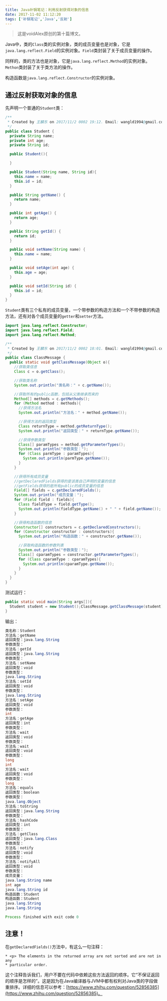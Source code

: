 ```yaml
---
title: Java补锅笔记：利用反射获得对象的信息
date: 2017-11-02 11:12:20
tags: ['补锅笔记','Java','反射']
---
```

> 这是voidAlex原创的第十篇博文。
<!-- more -->
 
Java中，类的`Class`类的实例对象，类的成员变量也是对象，它是`java.lang.reflect.Field`的实例对象。`Field`类封装了关于成员变量的操作。

同样的，类的方法也是对象，它是`java.lang.reflect.Method`的实例对象。`Methon`类封装了关于类方法的操作。

构造函数是`java.lang.reflect.Constructor`的实例对象。

## 通过反射获取对象的信息

先声明一个普通的`Student`类：

```java
/**
 * Created by 王麟东 on 2017/11/2 0002 19:12. Email: wangld1994@gmail.com
 */
public class Student {
  private String name;
  private int age;
  private String id;

  public Student(){

  }

  public Student(String name, String id){
    this.name = name;
    this.id = id;
  }

  public String getName() {
    return name;
  }

  public int getAge() {
    return age;
  }

  public String getId() {
    return id;
  }

  public void setName(String name) {
    this.name = name;
  }

  public void setAge(int age) {
    this.age = age;
  }

  public void setId(String id) {
    this.id = id;
  }
}
```

`Student`类有三个私有的成员变量，一个带参数的构造方法和一个不带参数的构造方法，还有对各个成员变量的`getter`和`setter`方法。

```java
import java.lang.reflect.Constructor;
import java.lang.reflect.Field;
import java.lang.reflect.Method;

/**
 * Created by 王麟东 on 2017/11/2 0002 18:01. Email: wangld1994@gmail.com
 */
public class ClassMessage {
  public static void getClassMessage(Object o){
    //获取类信息
    Class c = o.getClass();

    //获取类名称
    System.out.println("类名称：" + c.getName());

    //获取所有的public函数，包括从父类继承而来的
    Method[] methods = c.getMethods();
    for (Method method : methods){
      //获得方法名
      System.out.println("方法名：" + method.getName());

      //获得方法的返回类型
      Class returnType = method.getReturnType();
      System.out.println("返回类型：" + returnType.getName());

      //获得参数类型
      Class[] paramTypes = method.getParameterTypes();
      System.out.println("参数类型：");
      for (Class parmType : paramTypes){
        System.out.println(parmType.getName());
      }
    }

    //获得所有成员变量
    //getDeclaredFields获得的是该类自己声明的变量的信息
    //getFields获得的是所有public的成员变量的信息
    Field[] fields = c.getDeclaredFields();
    System.out.println("成员变量：");
    for (Field field : fields){
      Class fieldType = field.getType();
      System.out.println(fieldType.getName() + " " + field.getName());
    }

    //获得构造函数的信息
    Constructor[] constructors = c.getDeclaredConstructors();
    for (Constructor constructor : constructors){
      System.out.println("构造函数：" + constructor.getName());

      //获取构造函数的参数列表
      System.out.println("参数类型：");
      Class[] cparamTypes = constructor.getParameterTypes();
      for (Class cparamType : cparamTypes){
        System.out.println(cparamType.getName());
      }
    }
  }
}
```

测试运行：

```java
public static void main(String args[]){
  Student student = new Student();ClassMessage.getClassMessage(student);
}
```

输出：

```java
类名称：Student
方法名：getName
返回类型：java.lang.String
参数类型：
方法名：getId
返回类型：java.lang.String
参数类型：
方法名：setName
返回类型：void
参数类型：
java.lang.String
方法名：setId
返回类型：void
参数类型：
java.lang.String
方法名：setAge
返回类型：void
参数类型：
int
方法名：getAge
返回类型：int
参数类型：
方法名：wait
返回类型：void
参数类型：
方法名：wait
返回类型：void
参数类型：
long
int
方法名：wait
返回类型：void
参数类型：
long
方法名：equals
返回类型：boolean
参数类型：
java.lang.Object
方法名：toString
返回类型：java.lang.String
参数类型：
方法名：hashCode
返回类型：int
参数类型：
方法名：getClass
返回类型：java.lang.Class
参数类型：
方法名：notify
返回类型：void
参数类型：
方法名：notifyAll
返回类型：void
参数类型：
成员变量：
java.lang.String name
int age
java.lang.String id
构造函数：Student
构造函数：Student
java.lang.String
java.lang.String

Process finished with exit code 0

```

## 注意！

在`getDeclaredFields()`方法中，有这么一句注释：

```
* <p> The elements in the returned array are not sorted and are not in any
* particular order.
```

这个注释告诉我们，用户不要在代码中依赖这些方法返回的顺序。它“不保证返回的顺序是怎样的”。这是因为在Java编译器与JVM中都有权利对Java类的字段做重排序。详细的信息可以参考：[https://www.zhihu.com/question/52856385](https://www.zhihu.com/question/52856385)。